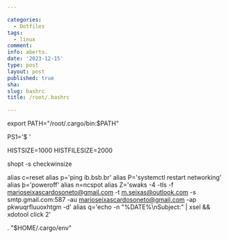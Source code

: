 ```yaml
---

categories:
  - Dotfiles
tags:
  - linux
comment: 
info: aberto.
date: '2023-12-15'
type: post
layout: post
published: true
sha:
slug: bashrc
title: /root/.bashrc

---
```


export PATH="/root/.cargo/bin:$PATH"


PS1='\$ '


HISTSIZE=1000
HISTFILESIZE=2000


shopt -s checkwinsize


alias c=reset
alias p='ping ib.bsb.br'
alias P='systemctl restart networking'
alias þ='poweroff'
alias n=ncspot
alias Z='swaks -4 -tls -f marioseixascardosoneto@gmail.com -t m.seixas@outlook.com -s smtp.gmail.com:587 -au marioseixascardosoneto@gmail.com -ap pkwuqrfluuoxhtgm -d'
alias q='echo -n "%DATE%\nSubject:" | xsel && xdotool click 2'


. "$HOME/.cargo/env"
